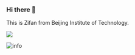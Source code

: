 ### Hi there 👋

<!--
**fan2goa1/fan2goa1** is a ✨ _special_ ✨ repository because its `README.md` (this file) appears on your GitHub profile.

Here are some ideas to get you started:

- 🔭 I’m currently working on ...
- 🌱 I’m currently learning ...
- 👯 I’m looking to collaborate on ...
- 🤔 I’m looking for help with ...
- 💬 Ask me about ...
- 📫 How to reach me: ...
- 😄 Pronouns: ...
- ⚡ Fun fact: ...
-->

This is Zifan from Beijing Institute of Technology.

![](https://visitor-badge.glitch.me/badge?page_id=CasterWx.readme)

![info](https://github-readme-stats.vercel.app/api?username=fan2goa1&show_icons=true&count_private=true&hide=prs&theme=default_repocard)
